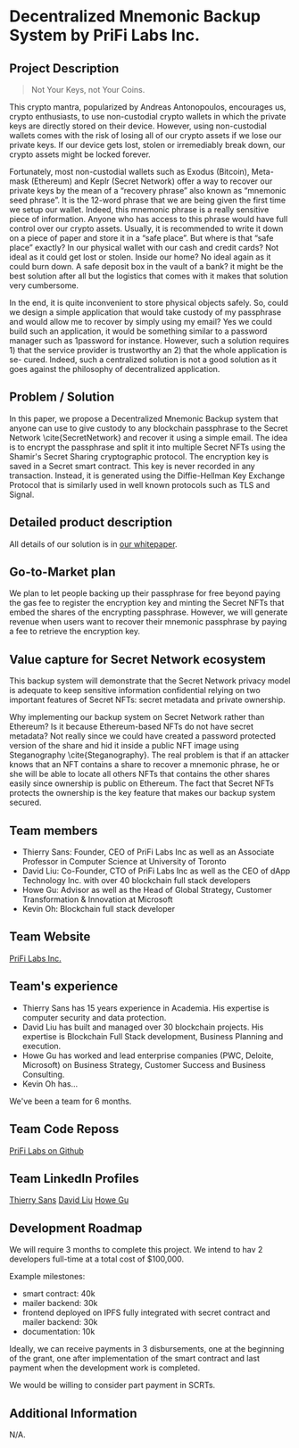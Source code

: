 #  Decentralized Mnemonic Backup System by PriFi Labs Inc.

## Project Description

> Not Your Keys, not Your Coins.

This crypto mantra, popularized by Andreas Antonopoulos, encourages us, crypto enthusiasts, to use non-custodial crypto wallets in which the private keys are directly stored on their device. However, using non-custodial wallets comes with the risk of losing all of our crypto assets if we lose our private keys. If our device gets lost, stolen or irremediably break down, our crypto assets might be locked forever. 

Fortunately, most non-custodial wallets such as Exodus (Bitcoin), Meta- mask (Ethereum) and Keplr (Secret Network) offer a way to recover our private keys by the mean of a “recovery phrase” also known as “mnemonic seed phrase”. It is the 12-word phrase that we are being given the first time we setup our wallet. Indeed, this mnemonic phrase is a really sensitive piece of information. Anyone who has access to this phrase would have full control over our crypto assets. Usually, it is recommended to write it down on a piece of paper and store it in a “safe place”. But where is that “safe place” exactly? In our physical wallet with our cash and credit cards? Not ideal as it could get lost or stolen. Inside our home? No ideal again as it could burn down. A safe deposit box in the vault of a bank? it might be the best solution after all but the logistics that comes with it makes that solution very cumbersome.

In the end, it is quite inconvenient to store physical objects safely. So, could we design a simple application that would take custody of my passphrase and would allow me to recover by simply using my email? Yes we could build such an application, it would be something similar to a password manager such as 1password for instance. However, such a solution requires 1) that the service provider is trustworthy an 2) that the whole application is se- cured. Indeed, such a centralized solution is not a good solution as it goes against the philosophy of decentralized application.

## Problem / Solution

In this paper, we propose a Decentralized Mnemonic Backup system that anyone can use to give custody to any blockchain passphrase to the Secret Network \cite{SecretNetwork} and recover it using a simple email. The idea is to encrypt the passphrase and split it into multiple Secret NFTs using the Shamir's Secret Sharing cryptographic protocol. The encryption key is saved in a Secret smart contract. This key is never recorded in any transaction. Instead, it is generated using the Diffie-Hellman Key Exchange Protocol that is similarly used in well known protocols such as TLS and Signal. 

## Detailed product description

All details of our solution is in [our whitepaper](https://github.com/prifilabs/decentralized-mnemonic-backup/raw/main/whitepaper/whitepaper.pdf).
 
## Go-to-Market plan

We plan to let people backing up their passphrase for free beyond paying the gas fee to register the encryption key and minting the Secret NFTs that embed the shares of the encrypting passphrase. However, we will generate revenue when users want to recover their mnemonic passphrase by paying a fee to retrieve the encryption key. 

## Value capture for Secret Network ecosystem

This backup system will demonstrate that the Secret Network privacy model is adequate to keep sensitive information confidential relying on two important features of Secret NFTs: secret metadata and private ownership.

Why implementing our backup system on Secret Network rather than Ethereum? Is it because Ethereum-based NFTs do not have secret metadata? Not really since we could have created a password protected version of the share and hid it inside a public NFT image using Steganography \cite{Steganography}. The real problem is that if an attacker knows that an NFT contains a share to recover a mnemonic phrase, he or she will be able to locate all others NFTs that contains the other shares easily since ownership is public on Ethereum. The fact that Secret NFTs protects the ownership is the key feature that makes our backup system secured. 

## Team members
* Thierry Sans: Founder, CEO of PriFi Labs Inc as well as an Associate Professor in Computer Science at University of Toronto
* David Liu: Co-Founder, CTO of PriFi Labs Inc as well as the CEO of dApp Technology Inc. with over 40 blockchain full stack developers
* Howe Gu: Advisor as well as the Head of Global Strategy, Customer Transformation & Innovation at Microsoft
* Kevin Oh: Blockchain full stack developer

## Team Website	

[PriFi Labs Inc.](https://prifi-labs.webflow.io/) 

## Team's experience
* Thierry Sans has 15 years experience in Academia. His expertise is computer security and data protection. 
* David Liu has built and managed over 30 blockchain projects. His expertise is Blockchain Full Stack development, Business Planning and execution.
* Howe Gu has worked and lead enterprise companies (PWC, Deloite, Microsoft) on Business Strategy, Customer Success and Business Consulting.
* Kevin Oh has...

We've been a team for 6 months.

## Team Code Reposs

[PriFi Labs on Github](https://github.com/prifilabs)

## Team LinkedIn Profiles

[Thierry Sans](https://www.linkedin.com/in/thierry-sans-0a281227/)
[David Liu](https://www.linkedin.com/in/davidzimingliu/)
[Howe Gu](https://www.linkedin.com/in/howegu/)

## Development Roadmap

We will require 3 months to complete this project. We intend to hav 2 developers full-time at a total cost of $100,000.

Example milestones:

* smart contract: 40k
* mailer backend: 30k
* frontend deployed on IPFS fully integrated with secret contract and mailer backend: 30k
* documentation: 10k

Ideally, we can receive payments in 3 disbursements, one at the beginning of the grant, one after implementation of the smart contract and last payment when the development work is completed.

We would be willing to consider part payment in SCRTs. 

## Additional Information
N/A.
